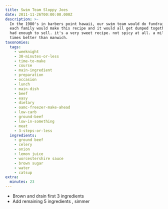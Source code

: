 ```yaml
---
title: Swim Team Sloppy Joes
date: 2011-11-26T00:00:00.000Z
description: >-
  In the 1980's in barbers point hawaii, our swim team would do fundraisers.
  each family would make this recipe and it would all get dumped together so we
  had enough to sell. it's a very sweet recipe. not spicy at all. a million
  times better than manwich.
taxonomies:
  tags:
    - weeknight
    - 30-minutes-or-less
    - time-to-make
    - course
    - main-ingredient
    - preparation
    - occasion
    - lunch
    - main-dish
    - beef
    - easy
    - dietary
    - oamc-freezer-make-ahead
    - low-carb
    - ground-beef
    - low-in-something
    - meat
    - 3-steps-or-less
  ingredients:
    - ground beef
    - celery
    - onion
    - lemon juice
    - worcestershire sauce
    - brown sugar
    - water
    - catsup
extra:
  minutes: 23
---
```

 - Brown and drain first 3 ingredients
 - Add remaining 5 ingredients , simmer
